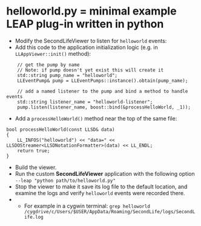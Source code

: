 # helloworld.py = minimal example LEAP plug-in written in python

* Modify the SecondLifeViewer to listen for `helloworld` events:
* Add this code to the application initialization logic (e.g. in `LLAppViewer::init()` method):
```
    // get the pump by name
    // Note: if pump doesn't yet exist this will create it
    std::string pump_name = "helloworld";
    LLEventPump& pump = LLEventPumps::instance().obtain(pump_name);

    // add a named listener to the pump and bind a method to handle events
    std::string listener_name = "helloworld-listener";
    pump.listen(listener_name, boost::bind(&processHelloWorld, _1));
```
* Add a `processHelloWorld()` method near the top of the same file:
```
bool processHelloWorld(const LLSD& data)
{
    LL_INFOS("helloworld") << "data=" << LLSDOStreamer<LLSDNotationFormatter>(data) << LL_ENDL;
    return true;
}
```
* Build the viewer.
* Run the custom **SecondLifeViewer** application with the following option `--leap "python path/to/helloworld.py"`
* Stop the viewer to make it save its log file to the default location, and examine the logs and verify `helloworld` events were recorded there.
* * For example in a cygwin terminal:
```grep helloworld /cygdrive/c/Users/$USER/AppData/Roaming/SecondLife/logs/SecondLife.log```
